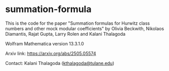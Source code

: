 # summation-formula

This is the code for the paper "Summation formulas for Hurwitz class numbers and other mock modular coefficients" 
by Olivia Beckwith, Nikolaos Diamantis, Rajat Gupta, Larry Rolen and Kalani Thalagoda 

Wolfram Mathematica version 13.3.1.0 

Arxiv link: 
https://arxiv.org/abs/2505.05574

Contact: Kalani Thalagoda (kthalagoda@tulane.edu)

